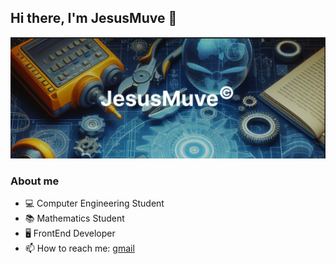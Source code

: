 ## Hi there, I'm JesusMuve 👋
<img src="images/back-photo2.jpeg" alt="back-photo">

<!--
**jesusmuve18/jesusmuve18** is a ✨ _special_ ✨ repository because its `README.md` (this file) appears on your GitHub profile.

Here are some ideas to get you started:

- 🔭 I’m currently working on ...
- 🌱 I’m currently learning ...
- 👯 I’m looking to collaborate on ...
- 🤔 I’m looking for help with ...
- 💬 Ask me about ...
- 📫 How to reach me: ...
- 😄 Pronouns: ...
- ⚡ Fun fact: ...
-->
### About me
- 💻 Computer Engineering Student
- 📚 Mathematics Student
- 🖥️ FrontEnd Developer
- 📫 How to reach me: <a href="jesumuve19@gmail.com">gmail</a>
